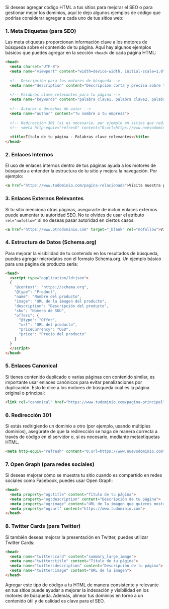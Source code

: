 Si deseas agregar código HTML a tus sitios para mejorar el SEO o para gestionar mejor los dominios, aquí te dejo algunos ejemplos de código que podrías considerar agregar a cada uno de tus sitios web:

### 1. **Meta Etiquetas (para SEO)**
Las meta etiquetas proporcionan información clave a los motores de búsqueda sobre el contenido de tu página. Aquí hay algunos ejemplos básicos que puedes agregar en la sección `<head>` de cada página HTML:

```html
<head>
  <meta charset="UTF-8">
  <meta name="viewport" content="width=device-width, initial-scale=1.0">
  
  <!-- Descripción para los motores de búsqueda -->
  <meta name="description" content="Descripción corta y precisa sobre tu página o negocio">
  
  <!-- Palabras clave relevantes para tu página -->
  <meta name="keywords" content="palabra clave1, palabra clave2, palabra clave3">
  
  <!-- Autores o derechos de autor -->
  <meta name="author" content="Tu nombre o tu empresa">
  
  <!-- Redirección 301 (si es necesario, por ejemplo en sitios que redirigen a otro dominio) -->
  <!-- <meta http-equiv="refresh" content="0;url=https://www.nuevodominio.com"> -->
  
  <title>Título de tu página - Palabras clave relevantes</title>
</head>
```

### 2. **Enlaces Internos**
El uso de enlaces internos dentro de tus páginas ayuda a los motores de búsqueda a entender la estructura de tu sitio y mejora la navegación. Por ejemplo:

```html
<a href="https://www.tudominio.com/pagina-relacionada">Visita nuestra página relacionada</a>
```

### 3. **Enlaces Externos Relevantes**
Si tu sitio menciona otras páginas, asegurarte de incluir enlaces externos puede aumentar tu autoridad SEO. No te olvides de usar el atributo `rel="nofollow"` si no deseas pasar autoridad en ciertos casos.

```html
<a href="https://www.otrodominio.com" target="_blank" rel="nofollow">Visita un sitio relacionado</a>
```

### 4. **Estructura de Datos (Schema.org)**
Para mejorar la visibilidad de tu contenido en los resultados de búsqueda, puedes agregar microdatos con el formato Schema.org. Un ejemplo básico para una página de producto sería:

```html
<head>
  <script type="application/ld+json">
  {
    "@context": "https://schema.org",
    "@type": "Product",
    "name": "Nombre del producto",
    "image": "URL de la imagen del producto",
    "description": "Descripción del producto",
    "sku": "Número de SKU",
    "offers": {
      "@type": "Offer",
      "url": "URL del producto",
      "priceCurrency": "USD",
      "price": "Precio del producto"
    }
  }
  </script>
</head>
```

### 5. **Enlaces Canonical**
Si tienes contenido duplicado o varias páginas con contenido similar, es importante usar enlaces canónicos para evitar penalizaciones por duplicación. Esto le dice a los motores de búsqueda cuál es la página original o principal:

```html
<link rel="canonical" href="https://www.tudominio.com/pagina-principal">
```

### 6. **Redirección 301**
Si estás redirigiendo un dominio a otro (por ejemplo, usando múltiples dominios), asegúrate de que la redirección se haga de manera correcta a través de código en el servidor o, si es necesario, mediante metaetiquetas HTML.

```html
<meta http-equiv="refresh" content="0;url=https://www.nuevodominio.com">
```

### 7. **Open Graph (para redes sociales)**
Si deseas mejorar cómo se muestra tu sitio cuando es compartido en redes sociales como Facebook, puedes usar Open Graph:

```html
<head>
  <meta property="og:title" content="Título de tu página">
  <meta property="og:description" content="Descripción de tu página">
  <meta property="og:image" content="URL de la imagen que quieres mostrar">
  <meta property="og:url" content="https://www.tudominio.com">
</head>
```

### 8. **Twitter Cards (para Twitter)**
Si también deseas mejorar la presentación en Twitter, puedes utilizar Twitter Cards:

```html
<head>
  <meta name="twitter:card" content="summary_large_image">
  <meta name="twitter:title" content="Título de tu página">
  <meta name="twitter:description" content="Descripción de tu página">
  <meta name="twitter:image" content="URL de la imagen">
</head>
```

Agregar este tipo de código a tu HTML de manera consistente y relevante en tus sitios puede ayudar a mejorar la indexación y visibilidad en los motores de búsqueda. Además, alinear tus dominios en torno a un contenido útil y de calidad es clave para el SEO.